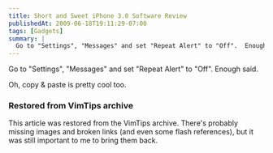 ```yaml
---
title: Short and Sweet iPhone 3.0 Software Review
publishedAt: 2009-06-18T19:11:29-07:00
tags: [Gadgets]
summary: |
  Go to "Settings", "Messages" and set "Repeat Alert" to "Off".  Enough said.
---
```

Go to "Settings", "Messages" and set "Repeat Alert" to "Off".  Enough said.

Oh, copy & paste is pretty cool too.

<div class="restored-from-archive">
  <h3>Restored from VimTips archive</h3>
  <p>
  This article was restored from the VimTips archive. There's probably
  missing images and broken links (and even some flash references), but it
  was still important to me to bring them back.
  </p>
</div>
